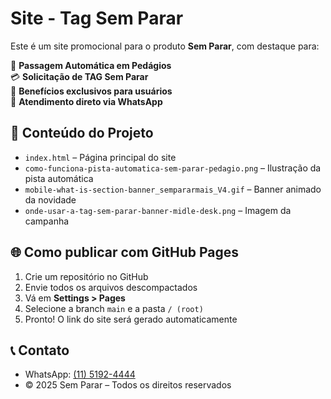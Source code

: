 # Site - Tag Sem Parar

Este é um site promocional para o produto **Sem Parar**, com destaque para:

🚗 **Passagem Automática em Pedágios**  
💳 **Solicitação de TAG Sem Parar**  
🎁 **Benefícios exclusivos para usuários**  
📲 **Atendimento direto via WhatsApp**

## 📁 Conteúdo do Projeto

- `index.html` – Página principal do site
- `como-funciona-pista-automatica-sem-parar-pedagio.png` – Ilustração da pista automática
- `mobile-what-is-section-banner_sempararmais_V4.gif` – Banner animado da novidade
- `onde-usar-a-tag-sem-parar-banner-midle-desk.png` – Imagem da campanha

## 🌐 Como publicar com GitHub Pages

1. Crie um repositório no GitHub
2. Envie todos os arquivos descompactados
3. Vá em **Settings > Pages**
4. Selecione a branch `main` e a pasta `/ (root)`
5. Pronto! O link do site será gerado automaticamente

## 📞 Contato

- WhatsApp: [(11) 5192-4444](https://wa.me/551151924444)
- © 2025 Sem Parar – Todos os direitos reservados
